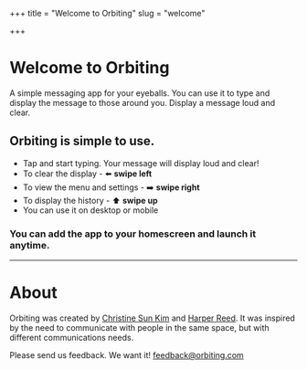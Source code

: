 +++
title = "Welcome to Orbiting"
slug = "welcome"

+++

# Welcome to Orbiting

A simple messaging app for your eyeballs. You can use it to type and display the message to those around you. Display a message loud and clear.

## Orbiting is simple to use.

- Tap and start typing. Your message will display loud and clear!
- To clear the display - ⬅️ **swipe left**
- To view the menu and settings - ➡️ **swipe right**
- To display the history - ⬆️ **swipe up**
- You can use it on desktop or mobile

### You can add the app to your homescreen and launch it anytime.

----

# About

Orbiting was created by [Christine Sun Kim](https://en.wikipedia.org/wiki/Christine_Sun_Kim) and [Harper Reed](https://en.wikipedia.org/wiki/Harper_Reed). It was inspired by the need to communicate with people in the same space, but with different communications needs.

Please send us feedback. We want it! [feedback@orbiting.com](mailto:feedback@orbiting.com)
